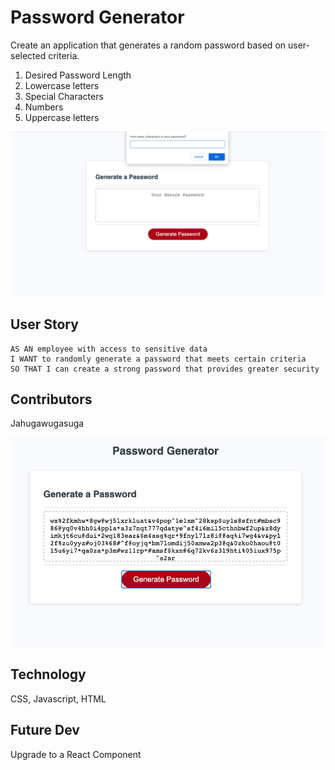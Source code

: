 # Password Generator

Create an application that generates a random password based on user-selected criteria. 

1. Desired Password Length
2. Lowercase letters
3. Special Characters
4. Numbers
5. Uppercase letters


![prompt](./Asset/prompt.png)

## User Story

```
AS AN employee with access to sensitive data
I WANT to randomly generate a password that meets certain criteria
SO THAT I can create a strong password that provides greater security
```

## Contributors
Jahugawugasuga

![output](./Asset/output.png)

## Technology
CSS, Javascript, HTML

## Future Dev
Upgrade to a React Component 
